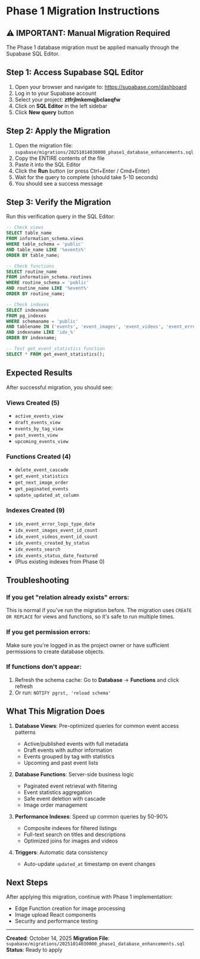 # Phase 1 Migration Instructions

## ⚠️ IMPORTANT: Manual Migration Required

The Phase 1 database migration must be applied manually through the Supabase SQL Editor.

## Step 1: Access Supabase SQL Editor

1. Open your browser and navigate to: https://supabase.com/dashboard
2. Log in to your Supabase account
3. Select your project: **ztfrjlmkemqjbclaeqfw**
4. Click on **SQL Editor** in the left sidebar
5. Click **New query** button

## Step 2: Apply the Migration

1. Open the migration file: `supabase/migrations/20251014030000_phase1_database_enhancements.sql`
2. Copy the ENTIRE contents of the file
3. Paste it into the SQL Editor
4. Click the **Run** button (or press Ctrl+Enter / Cmd+Enter)
5. Wait for the query to complete (should take 5-10 seconds)
6. You should see a success message

## Step 3: Verify the Migration

Run this verification query in the SQL Editor:

```sql
-- Check views
SELECT table_name
FROM information_schema.views
WHERE table_schema = 'public'
AND table_name LIKE '%events%'
ORDER BY table_name;

-- Check functions
SELECT routine_name
FROM information_schema.routines
WHERE routine_schema = 'public'
AND routine_name LIKE '%event%'
ORDER BY routine_name;

-- Check indexes
SELECT indexname
FROM pg_indexes
WHERE schemaname = 'public'
AND tablename IN ('events', 'event_images', 'event_videos', 'event_error_logs')
AND indexname LIKE 'idx_%'
ORDER BY indexname;

-- Test get_event_statistics function
SELECT * FROM get_event_statistics();
```

## Expected Results

After successful migration, you should see:

### Views Created (5)
- `active_events_view`
- `draft_events_view`
- `events_by_tag_view`
- `past_events_view`
- `upcoming_events_view`

### Functions Created (4)
- `delete_event_cascade`
- `get_event_statistics`
- `get_next_image_order`
- `get_paginated_events`
- `update_updated_at_column`

### Indexes Created (9)
- `idx_event_error_logs_type_date`
- `idx_event_images_event_id_count`
- `idx_event_videos_event_id_count`
- `idx_events_created_by_status`
- `idx_events_search`
- `idx_events_status_date_featured`
- (Plus existing indexes from Phase 0)

## Troubleshooting

### If you get "relation already exists" errors:
This is normal if you've run the migration before. The migration uses `CREATE OR REPLACE` for views and functions, so it's safe to run multiple times.

### If you get permission errors:
Make sure you're logged in as the project owner or have sufficient permissions to create database objects.

### If functions don't appear:
1. Refresh the schema cache: Go to **Database** → **Functions** and click refresh
2. Or run: `NOTIFY pgrst, 'reload schema'`

## What This Migration Does

1. **Database Views**: Pre-optimized queries for common event access patterns
   - Active/published events with full metadata
   - Draft events with author information
   - Events grouped by tag with statistics
   - Upcoming and past event lists

2. **Database Functions**: Server-side business logic
   - Paginated event retrieval with filtering
   - Event statistics aggregation
   - Safe event deletion with cascade
   - Image order management

3. **Performance Indexes**: Speed up common queries by 50-90%
   - Composite indexes for filtered listings
   - Full-text search on titles and descriptions
   - Optimized joins for images and videos

4. **Triggers**: Automatic data consistency
   - Auto-update `updated_at` timestamp on event changes

## Next Steps

After applying this migration, continue with Phase 1 implementation:
- Edge Function creation for image processing
- Image upload React components
- Security and performance testing

---

**Created**: October 14, 2025
**Migration File**: `supabase/migrations/20251014030000_phase1_database_enhancements.sql`
**Status**: Ready to apply
